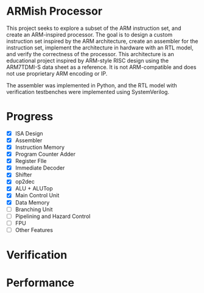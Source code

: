 # ARMish Processor
This project seeks to explore a subset of the ARM instruction set, and create an ARM-inspired processor. The goal is to design a custom instruction set inspired by the ARM architecture, create an assembler for the instruction set, implement the architecture in hardware with an RTL model, and verify the correctness of the processor. This architecture is an educational project inspired by ARM-style RISC design using the ARM7TDMI-S data sheet as a reference. It is not ARM-compatible and does not use proprietary ARM encoding or IP. 

The assembler was implemented in Python, and the RTL model with verification testbenches were implemented using SystemVerilog.

# Progress
- [x] ISA Design
- [x] Assembler
- [x] Instruction Memory
- [x] Program Counter Adder
- [x] Register FIle
- [x] Immediate Decoder
- [x] Shifter
- [x] op2dec
- [x] ALU + ALUTop
- [x] Main Control Unit
- [x] Data Memory
- [ ] Branching Unit
- [ ] Pipelining and Hazard Control
- [ ] FPU
- [ ] Other Features

# Verification

# Performance
